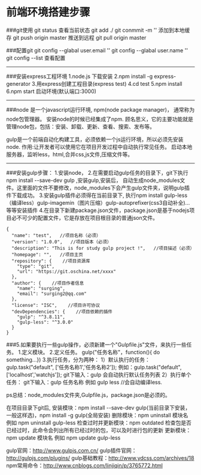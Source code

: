 前端环境搭建步骤
=====
###git使用
git status 查看当前状态
git add ./ 
git conmmit -m '' 添加到本地缓存
git push origin master 推送到远程
git pull origin master 

###配置git
git config --glabal user.email ''
git config --glabal user.name ''
git config --list 查看配置

**********************************
###安装express工程环境
1.node.js 下载安装
2.npm install -g express-generator
3.用express创建工程目录(express test)
4.cd test
5.npm install
6.npm start 启动环境(默认端口:3000)
***********************************************
###node  是一个javascript运行环境,
   npm(node package manager)，
   通常称为node包管理器。
   安装node的时候已经集成了npm.
   顾名思义，它的主要功能就是管理node包，包括：安装、卸载、更新、查看、搜索、发布等。

   gulp是一个前端自动化构建工具，必须依赖一个js运行环境，所以必须先安装node.
   作用:让开发者可以使用它在项目开发过程中自动执行常见任务。 启动本地服务器，监听less，html,合并css,js文件,压缩文件等。
*********************************************** 
###安装gulp步骤：
1.安装node，
2.在需要启动gulp任务的目录下，git下执行 npm install --save-dev gulp ,安装gulp,安装后，
自动生成node_modules文件。这里面的文件不要修改，node_modules下会产生gulp文件夹，说明gulp插件下载成功。
3.安装gulp插件必须得在当前目录下,
执行npm install gulp-less（编译less）gulp-imagemin（图片压缩）gulp-autoprefixer(css3自动补全)...等等安装插件
4.在目录下新建package.json文件，package.json是基于nodejs项目必不可少的配置文件，它是存放在项目根目录的普通json文件。
```
{
  "name": "test",   //项目名称（必须）
  "version": "1.0.0",   //项目版本（必须）
  "description": "This is for study gulp project !",   //项目描述（必须）
  "homepage": "",   //项目主页
  "repository": {    //项目资源库
    "type": "git",
    "url": "https://git.oschina.net/xxxx"
  },
  "author": {    //项目作者信息
    "name": "surging",
    "email": "surging2@qq.com"
  },
  "license": "ISC",    //项目许可协议
  "devDependencies": {    //项目依赖的插件
    "gulp": "^3.8.11",
    "gulp-less": "^3.0.0"
  }
}
```
###5.如果要执行一些gulp操作，必须新建一个"Gulpfile.js"文件，来执行一些任务。
	1.定义模块。
	2.定义任务。
	gulp("任务名称"，function(){ do something...})
	3.执行任务，分为两种：
	1）默认执行的任务：
		gulp.task("default", ['任务名称1','任务名称2']);
		例如：gulp.task("default", ['localhost','watchjs']);
		git下输入：gulp  会自动执行默认任务列表
	2）执行单个任务：
		git下输入：gulp 任务名称
		例如 gulp less   //会自动编译less.		   		


ps总结：node_modules文件夹,Gulpfile.js，package.json是必须的。

在项目目录下git后,
安装模块：npm install --save-dev gulp(当前目录下安装，一般这样选)，npm install -g gulp(全局安装)
删除模块：npm uninstall 模块名  例如 npm uninstall gulp-less
检查过时并更新模块：npm outdated 检查包是否已经过时，此命令会列出所有已经过时的包，可以及时进行包的更新
更新模块：npm update 模块名 例如 npm update gulp-less


gulp官网：http://www.gulpjs.com.cn/
gulp插件官网：http://gulpjs.com/plugins/
gulp基础教程：http://www.ydcss.com/archives/18
npm常用命令：http://www.cnblogs.com/linjiqin/p/3765772.html
              

                
   
   
